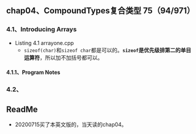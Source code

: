 ## chap04、CompoundTypes复合类型  75（94/971）

### 4.1、Introducing Arrays

+ Listing 4.1 arrayone.cpp
  + `sizeof(char)`和`sizeof char`都是可以的。**`sizeof`是优先级排第二的单目运算符**，所以加不加括号都可以。

#### 4.1.1、Program Notes

### 4.2、

## ReadMe

+ 20200715买了本英文版的，当天读的chap04。